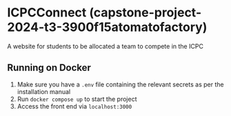 # ICPCConnect (capstone-project-2024-t3-3900f15atomatofactory)

A website for students to be allocated a team to compete in the ICPC

## Running on Docker

1. Make sure you have a `.env` file containing the relevant secrets as
   per the installation manual
2. Run `docker compose up` to start the project
3. Access the front end via `localhost:3000`
